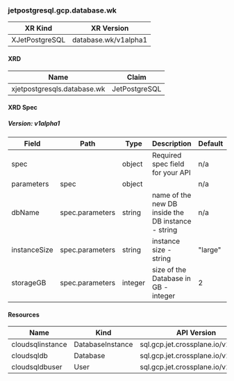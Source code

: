 
### jetpostgresql.gcp.database.wk
| XR Kind | XR Version |
|---------|-------------|
| XJetPostgreSQL | database.wk/v1alpha1 |
#### XRD
| Name | Claim |
|------|-------|
| xjetpostgresqls.database.wk | JetPostgreSQL |
#### XRD Spec
##### Version: v1alpha1
| Field | Path | Type | Description | Default | Required |
|------|-------|------|-------|-------|-------|
| spec |  | object | Required spec field for your API | n/a | false |
| parameters | spec | object |  | n/a | true |
| dbName | spec.parameters | string | name of the new DB inside the DB instance - string | n/a | true |
| instanceSize | spec.parameters | string | instance size - string | "large" | true |
| storageGB | spec.parameters | integer | size of the Database in GB - integer | 2 | true |
#### Resources
| Name | Kind | API Version |
|------|------|-------------|
| cloudsqlinstance | DatabaseInstance | sql.gcp.jet.crossplane.io/v1alpha2 |
| cloudsqldb | Database | sql.gcp.jet.crossplane.io/v1alpha2 |
| cloudsqldbuser | User | sql.gcp.jet.crossplane.io/v1alpha2 |
